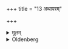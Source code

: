 +++
title = "13 अथापरम्"

+++

<details><summary>मूलम्</summary>

अथापरम् १३
</details>

<details><summary>Oldenberg</summary>

13. Now another ceremony (performed with the same verse).
</details>

